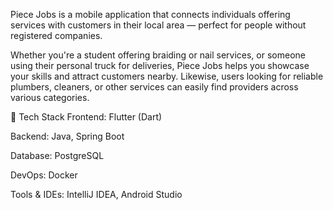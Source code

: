 Piece Jobs is a mobile application that connects individuals offering services with customers in their local area — perfect for people without registered companies.

Whether you're a student offering braiding or nail services, or someone using their personal truck for deliveries, Piece Jobs helps you showcase your skills and attract customers nearby. 
Likewise, users looking for reliable plumbers, cleaners, or other services can easily find providers across various categories.

🔧 Tech Stack
Frontend: Flutter (Dart)

Backend: Java, Spring Boot

Database: PostgreSQL

DevOps: Docker

Tools & IDEs: IntelliJ IDEA, Android Studio

